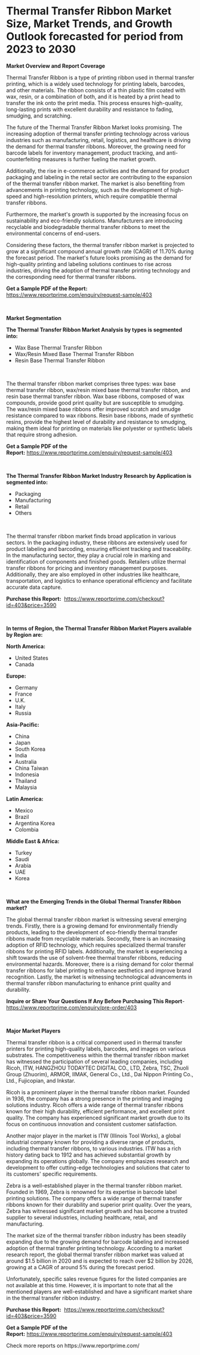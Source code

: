 <p><h1>Thermal Transfer Ribbon Market Size, Market Trends, and Growth Outlook forecasted for period from 2023 to 2030</h1></p><p><strong>Market Overview and Report Coverage</strong></p>
<p><p>Thermal Transfer Ribbon is a type of printing ribbon used in thermal transfer printing, which is a widely used technology for printing labels, barcodes, and other materials. The ribbon consists of a thin plastic film coated with wax, resin, or a combination of both, and it is heated by a print head to transfer the ink onto the print media. This process ensures high-quality, long-lasting prints with excellent durability and resistance to fading, smudging, and scratching.</p><p>The future of the Thermal Transfer Ribbon Market looks promising. The increasing adoption of thermal transfer printing technology across various industries such as manufacturing, retail, logistics, and healthcare is driving the demand for thermal transfer ribbons. Moreover, the growing need for barcode labels for inventory management, product tracking, and anti-counterfeiting measures is further fueling the market growth.</p><p>Additionally, the rise in e-commerce activities and the demand for product packaging and labeling in the retail sector are contributing to the expansion of the thermal transfer ribbon market. The market is also benefiting from advancements in printing technology, such as the development of high-speed and high-resolution printers, which require compatible thermal transfer ribbons.</p><p>Furthermore, the market's growth is supported by the increasing focus on sustainability and eco-friendly solutions. Manufacturers are introducing recyclable and biodegradable thermal transfer ribbons to meet the environmental concerns of end-users.</p><p>Considering these factors, the thermal transfer ribbon market is projected to grow at a significant compound annual growth rate (CAGR) of 11.70% during the forecast period. The market's future looks promising as the demand for high-quality printing and labeling solutions continues to rise across industries, driving the adoption of thermal transfer printing technology and the corresponding need for thermal transfer ribbons.</p></p>
<p><strong>Get a Sample PDF of the Report:</strong> <a href="https://www.reportprime.com/enquiry/request-sample/403">https://www.reportprime.com/enquiry/request-sample/403</a></p>
<p>&nbsp;</p>
<p><strong>Market Segmentation</strong></p>
<p><strong>The Thermal Transfer Ribbon Market Analysis by types is segmented into:</strong></p>
<p><ul><li>Wax Base Thermal Transfer Ribbon</li><li>Wax/Resin Mixed Base Thermal Transfer Ribbon</li><li>Resin Base Thermal Transfer Ribbon</li></ul></p>
<p>&nbsp;</p>
<p><p>The thermal transfer ribbon market comprises three types: wax base thermal transfer ribbon, wax/resin mixed base thermal transfer ribbon, and resin base thermal transfer ribbon. Wax base ribbons, composed of wax compounds, provide good print quality but are susceptible to smudging. The wax/resin mixed base ribbons offer improved scratch and smudge resistance compared to wax ribbons. Resin base ribbons, made of synthetic resins, provide the highest level of durability and resistance to smudging, making them ideal for printing on materials like polyester or synthetic labels that require strong adhesion.</p></p>
<p><strong>Get a Sample PDF of the Report:</strong>&nbsp;<a href="https://www.reportprime.com/enquiry/request-sample/403">https://www.reportprime.com/enquiry/request-sample/403</a></p>
<p>&nbsp;</p>
<p><strong>The Thermal Transfer Ribbon Market Industry Research by Application is segmented into:</strong></p>
<p><ul><li>Packaging</li><li>Manufacturing</li><li>Retail</li><li>Others</li></ul></p>
<p>&nbsp;</p>
<p><p>The thermal transfer ribbon market finds broad application in various sectors. In the packaging industry, these ribbons are extensively used for product labeling and barcoding, ensuring efficient tracking and traceability. In the manufacturing sector, they play a crucial role in marking and identification of components and finished goods. Retailers utilize thermal transfer ribbons for pricing and inventory management purposes. Additionally, they are also employed in other industries like healthcare, transportation, and logistics to enhance operational efficiency and facilitate accurate data capture.</p></p>
<p><strong>Purchase this Report:</strong>&nbsp; <a href="https://www.reportprime.com/checkout?id=403&price=3590">https://www.reportprime.com/checkout?id=403&price=3590</a></p>
<p>&nbsp;</p>
<p><strong>In terms of Region, the Thermal Transfer Ribbon Market Players available by Region are:</strong></p>
<p>
    <p> <strong> North America: </strong>
        <ul>
            <li>United States</li>
            <li>Canada</li>
        </ul>
        </p> 
    <p> <strong> Europe: </strong>
        <ul>
            <li>Germany</li>
            <li>France</li>
            <li>U.K.</li>
            <li>Italy</li>
            <li>Russia</li>
        </ul>
        </p> 
    <p> <strong> Asia-Pacific: </strong>
        <ul>
            <li>China</li>
            <li>Japan</li>
            <li>South Korea</li>
            <li>India</li>
            <li>Australia</li>
            <li>China Taiwan</li>
            <li>Indonesia</li>
            <li>Thailand</li>
            <li>Malaysia</li>
        </ul>
        </p> 
    <p> <strong> Latin America: </strong>
        <ul>
            <li>Mexico</li>
            <li>Brazil</li>
            <li>Argentina Korea</li>
            <li>Colombia</li>
        </ul>
        </p> 
    <p> <strong> Middle East & Africa: </strong>
        <ul>
            <li>Turkey</li>
            <li>Saudi</li>
            <li>Arabia</li>
            <li>UAE</li>
            <li>Korea</li>
        </ul>
    </p>
    </p>
<p>&nbsp;</p>
<p><strong>What are the Emerging Trends in the Global Thermal Transfer Ribbon market?</strong></p>
<p><p>The global thermal transfer ribbon market is witnessing several emerging trends. Firstly, there is a growing demand for environmentally friendly products, leading to the development of eco-friendly thermal transfer ribbons made from recyclable materials. Secondly, there is an increasing adoption of RFID technology, which requires specialized thermal transfer ribbons for printing RFID labels. Additionally, the market is experiencing a shift towards the use of solvent-free thermal transfer ribbons, reducing environmental hazards. Moreover, there is a rising demand for color thermal transfer ribbons for label printing to enhance aesthetics and improve brand recognition. Lastly, the market is witnessing technological advancements in thermal transfer ribbon manufacturing to enhance print quality and durability.</p></p>
<p><strong>Inquire or Share Your Questions If Any Before Purchasing This Report</strong>- <a href="https://www.reportprime.com/enquiry/pre-order/403">https://www.reportprime.com/enquiry/pre-order/403</a></p>
<p>&nbsp;</p>
<p><strong>Major Market Players</strong></p>
<p><p>Thermal transfer ribbon is a critical component used in thermal transfer printers for printing high-quality labels, barcodes, and images on various substrates. The competitiveness within the thermal transfer ribbon market has witnessed the participation of several leading companies, including Ricoh, ITW, HANGZHOU TODAYTEC DIGITAL CO., LTD, Zebra, TSC, Zhuoli Group (Zhuorim), ARMOR, IIMAK, General Co., Ltd., Dai Nippon Printing Co., Ltd., Fujicopian, and Inkstar.</p><p>Ricoh is a prominent player in the thermal transfer ribbon market. Founded in 1936, the company has a strong presence in the printing and imaging solutions industry. Ricoh offers a wide range of thermal transfer ribbons known for their high durability, efficient performance, and excellent print quality. The company has experienced significant market growth due to its focus on continuous innovation and consistent customer satisfaction.</p><p>Another major player in the market is ITW (Illinois Tool Works), a global industrial company known for providing a diverse range of products, including thermal transfer ribbons, to various industries. ITW has a rich history dating back to 1912 and has achieved substantial growth by expanding its operations globally. The company emphasizes research and development to offer cutting-edge technologies and solutions that cater to its customers' specific requirements.</p><p>Zebra is a well-established player in the thermal transfer ribbon market. Founded in 1969, Zebra is renowned for its expertise in barcode label printing solutions. The company offers a wide range of thermal transfer ribbons known for their durability and superior print quality. Over the years, Zebra has witnessed significant market growth and has become a trusted supplier to several industries, including healthcare, retail, and manufacturing.</p><p>The market size of the thermal transfer ribbon industry has been steadily expanding due to the growing demand for barcode labeling and increased adoption of thermal transfer printing technology. According to a market research report, the global thermal transfer ribbon market was valued at around $1.5 billion in 2020 and is expected to reach over $2 billion by 2026, growing at a CAGR of around 5% during the forecast period.</p><p>Unfortunately, specific sales revenue figures for the listed companies are not available at this time. However, it is important to note that all the mentioned players are well-established and have a significant market share in the thermal transfer ribbon industry.</p></p>
<p><strong>Purchase this Report:</strong>&nbsp;&nbsp;<a href="https://www.reportprime.com/checkout?id=403&price=3590">https://www.reportprime.com/checkout?id=403&price=3590</a></p>
<p></p>
<p><strong>Get a Sample PDF of the Report:</strong>&nbsp;<a href="https://www.reportprime.com/enquiry/request-sample/403">https://www.reportprime.com/enquiry/request-sample/403</a></p>
<p>Check more reports on https://www.reportprime.com/</p>